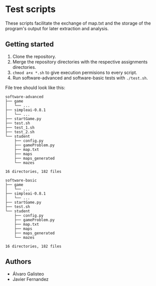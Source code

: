 # Test scripts

These scripts facilitate the exchange of map.txt and the storage of the program's output for later extraction and analysis.

## Getting started

1. Clone the repository.
2. Merge the repository directories with the respective assignments directories.
3. `chmod a+x *.sh` to give execution permisions to every script.
4. Run software-advanced and software-basic tests with `./test.sh`.

File tree should look like this:

```
software-advanced
├── game
│   └── ...
├── simpleai-0.8.1
│   └── ...
├── startGame.py
├── test.sh
├── test_1.sh
├── test_2.sh
└── student
    ├── config.py
    ├── gameProblem.py
    ├── map.txt
    ├── maps
    ├── maps_generated
    └── mazes

16 directories, 182 files
```

```
software-basic
├── game
│   └── ...
├── simpleai-0.8.1
│   └── ...
├── startGame.py
├── test.sh
└── student
    ├── config.py
    ├── gameProblem.py
    ├── map.txt
    ├── maps
    ├── maps_generated
    └── mazes

16 directories, 182 files
```

## Authors
- Álvaro Galisteo
- Javier Fernandez
